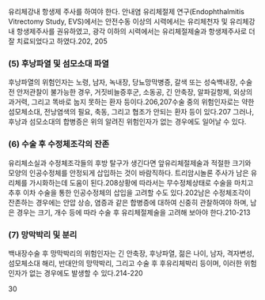 유리체강내 항생제 주사를 하여야 한다. 안내염 유리체절제 연구(Endophthalmitis Vitrectomy Study, EVS)에서는 안전수동 이상의 시력에서는 유리체천자 및 유리체강내 항생제주사를 권유하였고, 광각 이하의 시력에서는 유리체절제술과 항생제주사로 더 잘 치료되었다고 하였다.202, 205

### (5) 후낭파열 및 섬모소대 파열
후낭파열의 위험인자는 노령, 남자, 녹내장, 당뇨망막병증, 갈색 또는 성숙백내장, 수술전 안저관찰이 불가능한 경우, 거짓비늘증후군, 소동공, 긴 안축장, 알파길항제, 외상의 과거력, 그리고 똑바로 눕지 못하는 환자 등이다.206,207수술 중의 위험인자로는 약한 섬모체소대, 전낭염색의 필요, 축동, 그리고 협조가 안되는 환자 등이 있다.207 그러나, 후낭과 섬모소대의 합병증은 위의 알려진 위험인자가 없는 경우에도 일어날 수 있다.

### (6) 수술 후 수정체조각의 잔존
유리체소실과 수정체조각들의 후방 탈구가 생긴다면 앞유리체절제술과 적절한 크기와 모양의 인공수정체를 안정되게 삽입하는 것이 바람직하다. 트리암시놀론 주사가 남은 유리체를 가시화하는데 도움이 된다.208상황에 따라서는 무수정체상태로 수술을 마치고 추후 이차 수술을 통한 인공수정체의 삽입을 고려할 수도 있다.202남은 수정체조각이 잔존하는 경우에는 안압 상승, 염증과 같은 합병증에 대하여 신중히 관찰하여야 하며, 남은 경우는 크기, 개수 등에 따라 수술 후 유리체절제술을 고려해 보아야 한다.210-213

### (7) 망막박리 및 분리
백내장수술 후 망막박리의 위험인자는 긴 안축장, 후낭파열, 젊은 나이, 남자, 격자변성, 섬모체소대 해리, 반대안의 망막박리, 그리고 수술 후 후유리체박리 등이며, 이러한 위험인자가 없는 경우에도 발생할 수 있다.214-220

<PAGE>30